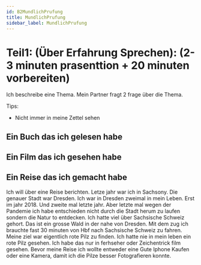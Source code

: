 ```yaml
---
id: B2MundlichPrufung
title: MundlichPrufung
sidebar_label: MundlichPrufung
---
```


# Teil1: (Über Erfahrung Sprechen): (2-3 minuten prasenttion + 20 minuten vorbereiten)

Ich beschreibe eine Thema. Mein Partner fragt 2 frage über die Thema.

Tips:

- Nicht immer in meine Zettel sehen

## Ein Buch das ich gelesen habe

## Ein Film das ich gesehen habe

## Ein Reise das ich gemacht habe

Ich will über eine Reise berichten. Letze jahr war ich in Sachsony. Die genauer Stadt war Dresden. Ich war in Dresden zweimal in mein Leben. Erst im jahr 2018. Und zweite mal letzte jahr. Aber letzte mal wegen der Pandemie ich habe entschieden nicht durch die Stadt herum zu laufen sondern die Natur to entdecken. Ich hatte viel über Sachsische Schweiz gehort. Das ist ein grosse Wald in der nahe von Dresden. Mit dem zug ich brauchte fast 30 minuten von Hbf nach Sachsische Schweiz zu fahren. Meine ziel war eigentlich rote Pilz zu finden. Ich hatte nie in mein leben ein rote Pilz gesehen. Ich habe das nur in ferhseher oder Zeichentrick film gesehen. Bevor meine Reise ich wollte entweder eine Gute Iphone Kaufen oder eine Kamera, damit ich die Pilze besser Fotografieren konnte.
